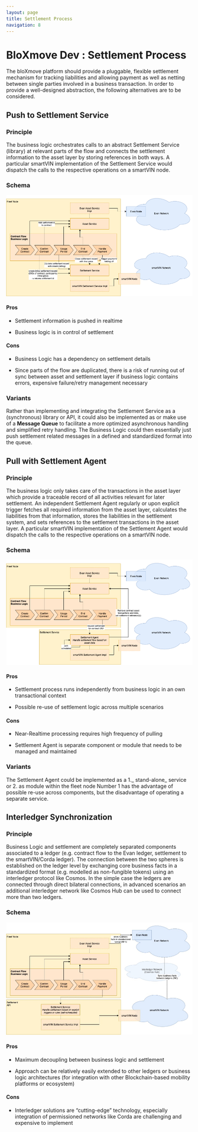 ```yaml
---
layout: page
title: Settlement Process
navigation: 8
---
```



# BloXmove Dev : Settlement Process
The bloXmove platform should provide a pluggable, flexible settlement mechanism for tracking liabilities and allowing payment as well as netting between single parties involved in a business transaction. In order to provide a well-designed abstraction, the following alternatives are to be considered.

## Push to Settlement Service
### Principle
The business logic orchestrates calls to an abstract Settlement Service (library) at relevant parts of the flow and connects the settlement information to the asset layer by storing references in both ways. A particular smartVIN implementation of the Settlement Service would dispatch the calls to the respective operations on a smartVIN node.

### Schema
![This is an image](attachments/1554874007.png)
#### Pros

- Settlement information is pushed in realtime

- Business logic is in control of settlement
#### Cons

- Business Logic has a dependency on settlement details

- Since parts of the flow are duplicated, there is a risk of running out of sync between asset and settlement layer if business logic contains errors, expensive failure/retry management necessary


### Variants

Rather than implementing and integrating the Settlement Service as a (synchronous) library or API, it could also be implemented as or make use of a **Message Queue** to facilitate a more optimized asynchronous handling and simplified retry handling. The Business Logic could then essentially just push settlement related messages in a defined and standardized format into the queue.


## Pull with Settlement Agent
### Principle
The business logic only takes care of the transactions in the asset layer which provide a traceable record of all activities relevant for later settlement. An independent Settlement Agent regularly or upon explicit trigger fetches all required information from the asset layer, calculates the liabilities from that information, stores the liabilities in the settlement system, and sets references to the settlement transactions in the asset layer. A particular smartVIN implementation of the Settlement Agent would dispatch the calls to the respective operations on a smartVIN node.

### Schema
![This is an image](attachments/1555889771.png)

#### Pros

- Settlement process runs independently from business logic in an own transactional context

- Possible re-use of settlement logic across multiple scenarios

#### Cons

- Near-Realtime processing requires high frequency of pulling

- Settlement Agent is separate component or module that needs to be managed and maintained

### Variants
The Settlement Agent could be implemented as a
1._ stand-alone_ service or
2. as module within the fleet node
Number 1 has the advantage of possible re-use across components, but the disadvantage of operating a separate service.

## Interledger Synchronization
### Principle
Business Logic and settlement are completely separated components associated to a ledger (e.g. contract flow to the Evan ledger, settlement to the smartVIN/Corda ledger). The connection between the two spheres is established on the ledger level by exchanging core business facts in a standardized format (e.g. modelled as non-fungible tokens) using an interledger protocol like Cosmos. In the simple case the ledgers are connected through direct bilateral connections, in advanced scenarios an additional interledger network like Cosmos Hub can be used to connect more than two ledgers.

### Schema
![This is an image](attachments/1656389233.jpg)
#### Pros

- Maximum decoupling between business logic and settlement

- Approach can be relatively easily extended to other ledgers or business logic architectures (for integration with other Blockchain-based mobility platforms or ecosystem)


#### Cons

- Interledger solutions are “cutting-edge” technology, especially integration of permissioned networks like Corda are challenging and expensive to implement



